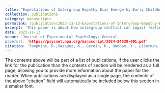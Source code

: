 ```yaml
---
title: "Expectations of Intergroup Empathy Bias Emerge by Early Childhood"
collection: publications
category: manuscripts
permalink: /publication/2023-11-13-Expectations-of-Intergroup-Empathy-Bias-Emerge-by-Early-Childhood
excerpt: 'This paper is about how intergroup conflict can impact feelings of empathy'
date: 2023-11-13
venue: 'Journal of Experimental Psychology: General
paperurl: 'https://psycnet.apa.org/manuscript/2024-24520-001.pdf'
citation: 'Tompkins, R.,Vasquez, K., Gerdin, R., Dunham, Y., Liberman, Z. (2024). '
---
```

The contents above will be part of a list of publications, if the user clicks the link for the publication than the contents of section will be rendered as a full page, allowing you to provide more information about the paper for the reader. When publications are displayed as a single page, the contents of the above "citation" field will automatically be included below this section in a smaller font.
